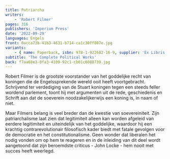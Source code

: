 ```yaml
---
title: Patriarcha
writers:
    - 'Robert Filmer'
pages: 316
publishers: 'Imperium Press'
date: '2022-09-29'
languages: Engels
front: 0acca73b-41b3-4631-b714-ca1c30ff807e.jpg
variants:
    - { name: Paperback, isbn: 978-1-922602-16-9, supplier: 'Ex Libris', size: { height: 216, width: 140, depth: 18 }, import_price: { currency: USD, amount: 18.7 }, price: 22.99, out_of_stock: 0 }
subtitle: 'The Complete Political Works'
back: f7aa68e3-0fa3-4109-92c1-cb01c6088739.jpg
---
```


Robert Filmer is de grootste voorstander van het goddelijke recht van koningen die de Engelssprekende wereld ooit heeft voortgebracht. Schrijvend ter verdediging van de Stuart koningen tegen een steeds feller wordend parlement, toont hij met argumenten uit de rede, geschiedenis en Schrift aan dat de soeverein noodzakelijkerwijs een koning is, in naam of niet.

Maar Filmers belang is veel breder dan de kwestie van soevereiniteit. Zijn patriarchalisme laat zien dat legitimiteit alleen kan worden afgeleid van eerdere legitimiteit en uiteindelijk van het goddelijke, waardoor hij een krachtig contrarevolutionair filosofisch kader biedt met fatale gevolgen voor de democratie en het constitutionalisme. Geen wonder dat liberalen het nodig vonden om op hem te reageren en in de inleiding van dit deel wordt aangetoond dat zijn beroemdste criticus - John Locke - hem nooit met succes heeft weerlegd.
